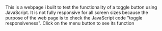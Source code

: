 This is a webpage i built to test the functionality of a toggle button using JavaScript.
It is not fully responsive for all screen sizes because the purpose of the web page is to check the JavaScript code "toggle responsiveness".
Click on the menu button to see its function
